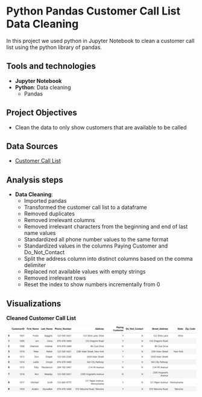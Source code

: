 # Python Pandas Customer Call List Data Cleaning
In this project we used python in Jupyter Notebook to clean a customer call list using the python library of pandas.

## Tools and technologies
- **Jupyter Notebook**
- **Python**: Data cleaning
  - Pandas 

## Project Objectives
- Clean the data to only show customers that are available to be called

## Data Sources
- [Customer Call List](customer_call_list.xlsx)

## Analysis steps
- **Data Cleaning**:
  - Imported pandas
  - Transformed the customer call list to a dataframe
  - Removed duplicates
  - Removed irrelevant columns
  - Removed irrelevant characters from the beginning and end of last name values
  - Standardized all phone number values to the same format
  - Standardized values in the columns Paying Customer and Do_Not_Contact
  - Split the address column into distinct columns based on the comma delimiter
  - Replaced not available values with empty strings
  - Removed irrelevant rows 
  - Reset the index to show numbers incrementally from 0

## Visualizations
**Cleaned Customer Call List**

![Cleaned Customer Call List](cleaned_customer_call_list.png)
